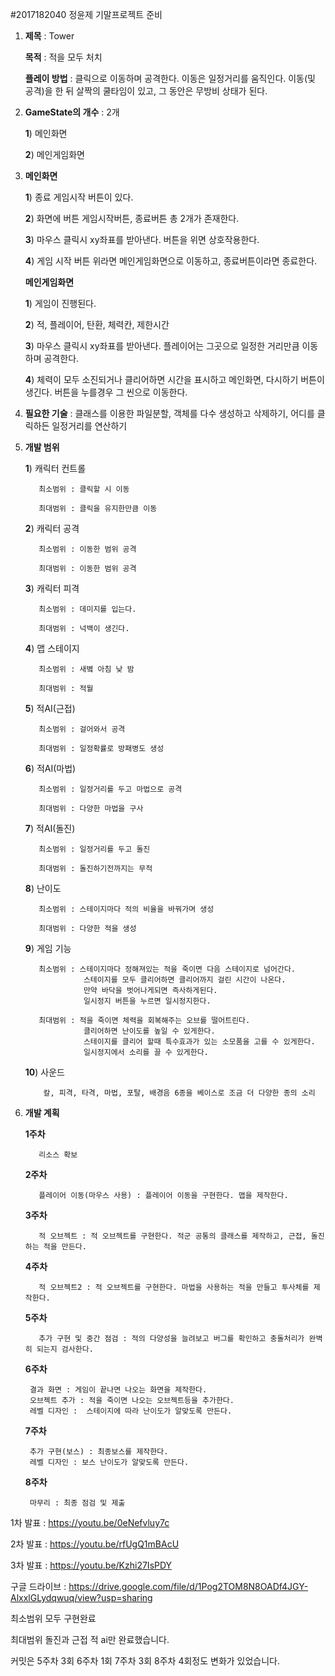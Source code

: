 #2017182040 정윤제 기말프로젝트 준비

1. **제목** : Tower

   **목적** : 적을 모두 처치

   **플레이 방법** : 클릭으로 이동하며 공격한다. 이동은 일정거리를 움직인다. 이동(및 공격)을 한 뒤 살짝의 쿨타임이 있고, 그 동안은 무방비 상태가 된다. 

2. **GameState의 개수** : 2개

   **1**) 메인화면

   **2**) 메인게임화면

3. **메인화면** 

   **1**) 종료 게임시작 버튼이 있다.

   **2**) 화면에 버튼 게임시작버튼, 종료버튼 총 2개가 존재한다.

   **3**) 마우스 클릭시 xy좌표를 받아낸다. 버튼을 위면 상호작용한다.

   **4**) 게임 시작 버튼 위라면 메인게임화면으로 이동하고, 종료버튼이라면 종료한다.

   **메인게임화면**

   **1**) 게임이 진행된다.

   **2**) 적, 플레이어, 탄환, 체력칸, 제한시간

   **3**) 마우스 클릭시 xy좌표를 받아낸다. 플레이어는 그곳으로 일정한 거리만큼 이동하며 공격한다.

   **4**) 체력이 모두 소진되거나 클리어하면 시간을 표시하고 메인화면, 다시하기 버튼이 생긴다.
          버튼을 누를경우 그 씬으로 이동한다.

4. **필요한 기술** : 클래스를 이용한 파일분할, 객체를 다수 생성하고 삭제하기, 어디를 클릭하든 일정거리를 연산하기

5. **개발 범위**

   **1**) 캐릭터 컨트롤
   
          최소범위 : 클릭할 시 이동 
          
          최대범위 : 클릭을 유지한만큼 이동

   **2**) 캐릭터 공격
   
          최소범위 : 이동한 범위 공격
          
          최대범위 : 이동한 범위 공격
          
   **3**) 캐릭터 피격
   
          최소범위 : 데미지를 입는다.
          
          최대범위 : 넉백이 생긴다.
          
   **4**) 맵 스테이지
   
          최소범위 : 새볔 아침 낮 밤
          
          최대범위 : 적월
          
   **5**) 적AI(근접)
   
          최소범위 : 걸어와서 공격
          
          최대범위 : 일정확률로 방패병도 생성
          
   **6**) 적AI(마법)
   
          최소범위 : 일정거리를 두고 마법으로 공격
          
          최대범위 : 다양한 마법을 구사
          
   **7**) 적AI(돌진)
   
          최소범위 : 일정거리를 두고 돌진
          
          최대범위 : 돌진하기전까지는 무적
          
   **8**) 난이도
   
          최소범위 : 스테이지마다 적의 비율을 바꿔가며 생성
          
          최대범위 : 다양한 적을 생성
          
   **9**) 게임 기능
   
          최소범위 : 스테이지마다 정해져있는 적을 죽이면 다음 스테이지로 넘어간다.
                    스테이지를 모두 클리어하면 클리어까지 걸린 시간이 나온다.
                    만약 바닥을 벗어나게되면 즉사하게된다.
                    일시정지 버튼을 누르면 일시정지한다.
                    
          최대범위 : 적을 죽이면 체력을 회복해주는 오브를 떨어트린다.
                    클리어하면 난이도를 높일 수 있게한다.
                    스테이지를 클리어 할때 특수효과가 있는 소모품을 고를 수 있게한다.
                    일시정지에서 소리를 끌 수 있게한다.
          
   **10**) 사운드 
   
           칼, 피격, 타격, 마법, 포탈, 배경음 6종을 베이스로 조금 더 다양한 종의 소리
   
6. **개발 계획**

    **1주차**
    
          리소스 확보
    
    **2주차** 
    
          플레이어 이동(마우스 사용) : 플레이어 이동을 구현한다. 맵을 제작한다.

    **3주차** 
    
          적 오브젝트 : 적 오브젝트를 구현한다. 적군 공통의 클래스를 제작하고, 근접, 돌진하는 적을 만든다.

    **4주차** 
    
          적 오브젝트2 : 적 오브젝트를 구현한다. 마법을 사용하는 적을 만들고 투사체를 제작한다.

    **5주차** 
    
          추가 구현 및 중간 점검 : 적의 다양성을 늘려보고 버그를 확인하고 충돌처리가 완벽히 되는지 검사한다. 

    **6주차** 
    
        결과 화면 : 게임이 끝나면 나오는 화면을 제작한다.
        오브젝트 추가 : 적을 죽이면 나오는 오브젝트등을 추가한다.
        레벨 디자인 :  스테이지에 따라 난이도가 알맞도록 만든다.

    **7주차** 
    
        추가 구현(보스) : 최종보스를 제작한다.
        레벨 디자인 : 보스 난이도가 알맞도록 만든다.
          
    **8주차** 
    
        마무리 : 최종 점검 및 제출
        
1차 발표 : https://youtu.be/0eNefvluy7c

2차 발표 : https://youtu.be/rfUgQ1mBAcU

3차 발표 : https://youtu.be/Kzhi27IsPDY

구글 드라이브 : https://drive.google.com/file/d/1Pog2TOM8N8OADf4JGY-AlxxlGLydqwuq/view?usp=sharing

최소범위 모두 구현완료

최대범위 돌진과 근접 적 ai만 완료했습니다.

커밋은 5주차 3회 6주차 1회 7주차 3회 8주차 4회정도 변화가 있었습니다.
